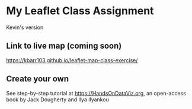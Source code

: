 # My Leaflet Class Assignment
Kevin's version

## Link to live map (coming soon)
https://kbarr103.github.io/leaflet-map-class-exercise/

## Create your own
See step-by-step tutorial at https://HandsOnDataViz.org, an open-access book by Jack Dougherty and Ilya Ilyankou
